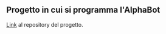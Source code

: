 ## Progetto in cui si programma l'AlphaBot

[Link](https://github.com/Nicholas-Becchis/Project_AlphaBot) al repository del progetto.
